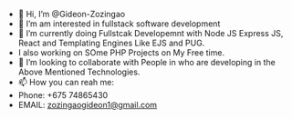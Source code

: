 - 👋 Hi, I’m @Gideon-Zozingao
- 👀 I’m am interested in fullstack software development
- 🌱 I’m currently doing Fullstcak Developemnt with Node JS Express JS, React and Templating Engines Like EJS and PUG.
-  I  also working on SOme PHP Projects on My Free time.
- 💞️ I’m looking to collaborate with People in who are developing in the Above Mentioned Technologies.
- 📫 How you can reah me:
- Phone: +675 74865430
- EMAIL: zozingaogideon1@gmail.com


